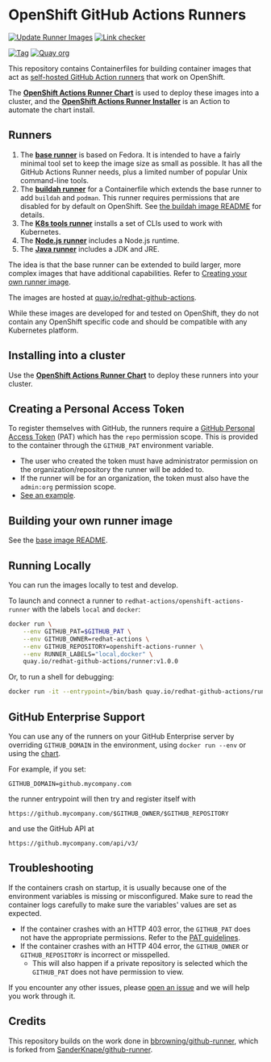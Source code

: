 # OpenShift GitHub Actions Runners

[![Update Runner Images](https://github.com/redhat-actions/openshift-actions-runner/actions/workflows/update_images.yml/badge.svg)](https://github.com/redhat-actions/openshift-actions-runner/actions/workflows/update_images.yml)
[![Link checker](https://github.com/redhat-actions/openshift-actions-runner/actions/workflows/link_check.yml/badge.svg)](https://github.com/redhat-actions/openshift-actions-runner/actions/workflows/link_check.yml)

[![Tag](https://img.shields.io/github/v/tag/redhat-actions/openshift-actions-runner)](https://github.com/redhat-actions/openshift-actions-runner/tags)
[![Quay org](https://img.shields.io/badge/quay-redhat--github--actions-red)](https://quay.io/organization/redhat-github-actions)

This repository contains Containerfiles for building container images that act as [self-hosted GitHub Action runners](https://docs.github.com/en/free-pro-team@latest/actions/hosting-your-own-runners/about-self-hosted-runners) that work on OpenShift.

The [**OpenShift Actions Runner Chart**](https://github.com/redhat-actions/openshift-actions-runner-chart) is used to deploy these images into a cluster, and the [**OpenShift Actions Runner Installer**](https://github.com/redhat-actions/openshift-actions-runner-installer) is an Action to automate the chart install.

## Runners
1. The [**base runner**](./base) is based on Fedora. It is intended to have a fairly minimal tool set to keep the image size as small as possible. It has all the GitHub Actions Runner needs, plus a limited number of popular Unix command-line tools.
2. The [**buildah runner**](./buildah) for a Containerfile which extends the base runner to add `buildah` and `podman`. This runner requires permissions that are disabled for by default on OpenShift. See [the buildah image README](./buildah/#README.md) for details.
3. The [**K8s tools runner**](./k8s-tools) installs a set of CLIs used to work with Kubernetes.
4. The [**Node.js runner**](./node) includes a Node.js runtime.
5. The [**Java runner**](./java) includes a JDK and JRE.

The idea is that the base runner can be extended to build larger, more complex images that have additional capabilities. Refer to [Creating your own runner image](./base#creating-your-own-runner-image).

The images are hosted at [quay.io/redhat-github-actions](https://quay.io/redhat-github-actions/).

While these images are developed for and tested on OpenShift, they do not contain any OpenShift specific code and should be compatible with any Kubernetes platform.

## Installing into a cluster
Use the [**OpenShift Actions Runner Chart**](https://github.com/redhat-actions/openshift-actions-runner-chart) to deploy these runners into your cluster.

<a id="pat-guidelines"></a>
## Creating a Personal Access Token
To register themselves with GitHub, the runners require a [GitHub Personal Access Token](https://docs.github.com/en/free-pro-team@latest/github/authenticating-to-github/creating-a-personal-access-token) (PAT) which has the `repo` permission scope. This is provided to the container through the `GITHUB_PAT` environment variable.
- The user who created the token must have administrator permission on the organization/repository the runner will be added to.
- If the runner will be for an organization, the token must also have the `admin:org` permission scope.
- [See an example](./pat-creation.png).

## Building your own runner image
See the [base image README](./base/#own-image).

## Running Locally
You can run the images locally to test and develop.

To launch and connect a runner to `redhat-actions/openshift-actions-runner` with the labels `local` and `docker`:
```sh
docker run \
    --env GITHUB_PAT=$GITHUB_PAT \
    --env GITHUB_OWNER=redhat-actions \
    --env GITHUB_REPOSITORY=openshift-actions-runner \
    --env RUNNER_LABELS="local,docker" \
    quay.io/redhat-github-actions/runner:v1.0.0
```

Or, to run a shell for debugging:
```sh
docker run -it --entrypoint=/bin/bash quay.io/redhat-github-actions/runner:v1.0.0
```

<a id="enterprise-support"></a>

## GitHub Enterprise Support
You can use any of the runners on your GitHub Enterprise server by overriding `GITHUB_DOMAIN` in the environment, using `docker run --env` or using the [chart](https://github.com/redhat-actions/openshift-actions-runner-chart).

For example, if you set:
```
GITHUB_DOMAIN=github.mycompany.com
```

the runner entrypoint will then try and register itself with

```
https://github.mycompany.com/$GITHUB_OWNER/$GITHUB_REPOSITORY
```

and use the GitHub API at

```
https://github.mycompany.com/api/v3/
```

## Troubleshooting
If the containers crash on startup, it is usually because one of the environment variables is missing or misconfigured. Make sure to read the container logs carefully to make sure the variables' values are set as expected.

- If the container crashes with an HTTP 403 error, the `GITHUB_PAT` does not have the appropriate permissions. Refer to the [PAT guidelines](#pat-guidelines).
- If the container crashes with an HTTP 404 error, the `GITHUB_OWNER` or `GITHUB_REPOSITORY` is incorrect or misspelled.
    - This will also happen if a private repository is selected which the `GITHUB_PAT` does not have permission to view.

If you encounter any other issues, please [open an issue](https://github.com/redhat-actions/openshift-actions-runner/issues) and we will help you work through it.

## Credits
This repository builds on the work done in [bbrowning/github-runner](https://github.com/bbrowning/github-runner), which is forked from [SanderKnape/github-runner](https://github.com/SanderKnape/github-runner).
